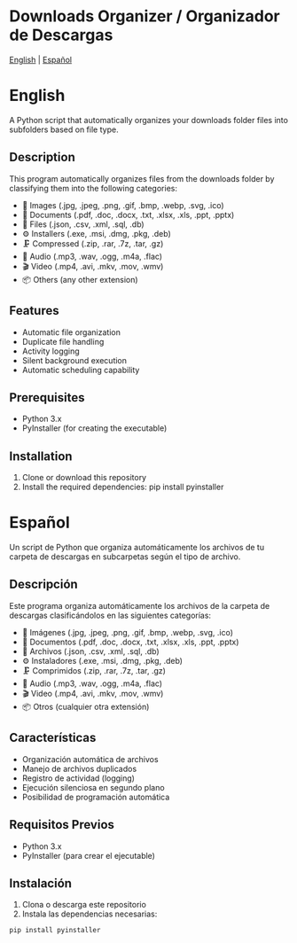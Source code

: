 # Downloads Organizer / Organizador de Descargas

[English](#english) | [Español](#español)

# English

A Python script that automatically organizes your downloads folder files into subfolders based on file type.

## Description

This program automatically organizes files from the downloads folder by classifying them into the following categories:

- 📸 Images (.jpg, .jpeg, .png, .gif, .bmp, .webp, .svg, .ico)
- 📄 Documents (.pdf, .doc, .docx, .txt, .xlsx, .xls, .ppt, .pptx)
- 📁 Files (.json, .csv, .xml, .sql, .db)
- ⚙️ Installers (.exe, .msi, .dmg, .pkg, .deb)
- 🗜️ Compressed (.zip, .rar, .7z, .tar, .gz)
- 🎵 Audio (.mp3, .wav, .ogg, .m4a, .flac)
- 🎬 Video (.mp4, .avi, .mkv, .mov, .wmv)
- 📦 Others (any other extension)

## Features

- Automatic file organization
- Duplicate file handling
- Activity logging
- Silent background execution
- Automatic scheduling capability

## Prerequisites

- Python 3.x
- PyInstaller (for creating the executable)

## Installation

1. Clone or download this repository
2. Install the required dependencies: pip install pyinstaller

# Español

Un script de Python que organiza automáticamente los archivos de tu carpeta de descargas en subcarpetas según el tipo de archivo.

## Descripción

Este programa organiza automáticamente los archivos de la carpeta de descargas clasificándolos en las siguientes categorías:

- 📸 Imágenes (.jpg, .jpeg, .png, .gif, .bmp, .webp, .svg, .ico)
- 📄 Documentos (.pdf, .doc, .docx, .txt, .xlsx, .xls, .ppt, .pptx)
- 📁 Archivos (.json, .csv, .xml, .sql, .db)
- ⚙️ Instaladores (.exe, .msi, .dmg, .pkg, .deb)
- 🗜️ Comprimidos (.zip, .rar, .7z, .tar, .gz)
- 🎵 Audio (.mp3, .wav, .ogg, .m4a, .flac)
- 🎬 Video (.mp4, .avi, .mkv, .mov, .wmv)
- 📦 Otros (cualquier otra extensión)

## Características

- Organización automática de archivos
- Manejo de archivos duplicados
- Registro de actividad (logging)
- Ejecución silenciosa en segundo plano
- Posibilidad de programación automática

## Requisitos Previos

- Python 3.x
- PyInstaller (para crear el ejecutable)

## Instalación

1. Clona o descarga este repositorio
2. Instala las dependencias necesarias:
```bash
pip install pyinstaller
